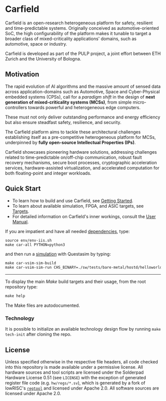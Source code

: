 # Carfield

Carfield is an open-research heterogeneous platform for safety, resilient and time-predictable systems. Originally conceived as automotive-oriented SoC, the high configurability of the platform makes it tunable to target a broader class of mixed-criticality applications' domains, such as automotive, space or industry.

Carfield is developed as part of the PULP project, a joint effort between ETH Zurich and the
University of Bologna.

## Motivation

The rapid evolution of AI algorithms and the massive amount of sensed data across
application-domains such as Automotive, Space and Cyber-Physical embedded systems (CPSs), call for a
*paradigm shift* in the design of **next generation of mixed-criticality systems (MCSs)**, from
simple micro-controllers towards powerful and heterogeneous edge computers.

These must not only deliver outstanding performance and energy efficiency but also ensure steadfast
safety, resilience, and security.

The Carfield platform aims to tackle these architectural challenges establishing itself as a
pre-competitive heterogeneous platform for MCSs, underpinned by **fully open-source Intellectual
Properties (IPs)**.

Carfield showcases pioneering hardware solutions, addressing challenges related to time-predictable
on/off-chip communication, robust fault recovery mechanisms, secure boot processes, cryptographic
acceleration services, hardware-assisted virtualization, and accelerated computation for both
floating-point and integer workloads.

## Quick Start

* To learn how to build and use Carfield, see [Getting
  Started](https://pulp-platform.github.io/carfield/gs/).
* To learn about available simulation, FPGA, and ASIC targets, see
  [Targets](https://pulp-platform.github.io/carfield/tg).
* For detailed information on Carfield's inner workings, consult the [User
  Manual](https://pulp-platform.github.io/carfield/um/).
  

If you are impatient and have all needed
[dependencies](https://pulp-platform.github.io/carfield/gs/#dependencies), type:

```
source env/env-iis.sh
make car-all PYTHON=python3
```

and then run a [simulation](https://pulp-platform.github.io/carfield/tg/sim) with Questasim by
typing:

```tcl
make car-vsim-sim-build
make car-vsim-sim-run CHS_BINARY=./sw/tests/bare-metal/hostd/helloworld.car.l2.elf DEBUG=1
```

---

To display the main *Make* build targets and their usage, from the root repository type:

```tcl
make help
```

The Make files are autodocumented.

### Technology

It is possible to initialize an available technology design flow by running `make tech-init` after cloning the repo.

## License

Unless specified otherwise in the respective file headers, all code checked into this repository is
made available under a permissive license. All hardware sources and tool scripts are licensed under
the Solderpad Hardware License 0.51 (see `LICENSE`) with the exception of generated register file
code (e.g. `hw/regs/*.sv`), which is generated by a fork of lowRISC's
[`regtool`](https://github.com/lowRISC/opentitan/blob/master/util/regtool.py) and licensed under
Apache 2.0. All software sources are licensed under Apache 2.0.
